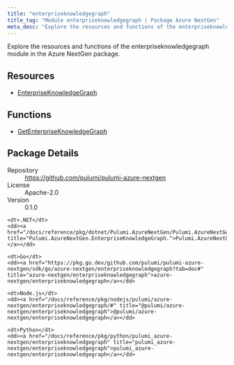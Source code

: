 ```yaml
---
title: "enterpriseknowledgegraph"
title_tag: "Module enterpriseknowledgegraph | Package Azure NextGen"
meta_desc: "Explore the resources and functions of the enterpriseknowledgegraph module in the Azure NextGen package."
---
```


<!-- WARNING: this file was generated by Pulumi Docs Generator. -->
<!-- Do not edit by hand unless you're certain you know what you are doing! -->

Explore the resources and functions of the enterpriseknowledgegraph module in the Azure NextGen package.

<h2 id="resources">Resources</h2>
<ul class="api">
    <li><a href="enterpriseknowledgegraph" title="EnterpriseKnowledgeGraph"><span class="symbol resource"></span>EnterpriseKnowledgeGraph</a></li>
</ul>

<h2 id="functions">Functions</h2>
<ul class="api">
    <li><a href="getenterpriseknowledgegraph" title="GetEnterpriseKnowledgeGraph"><span class="symbol function"></span>GetEnterpriseKnowledgeGraph</a></li>
</ul>

<h2 id="package-details">Package Details</h2>
<dl class="package-details">
	<dt>Repository</dt>
	<dd><a href="https://github.com/pulumi/pulumi-azure-nextgen">https://github.com/pulumi/pulumi-azure-nextgen</a></dd>
	<dt>License</dt>
	<dd>Apache-2.0</dd>
	<dt>Version</dt>
	<dd>0.1.0</dd>
</dl>



<dl class="tabular">

    <dt>.NET</dt>
    <dd><a href="/docs/reference/pkg/dotnet/Pulumi.AzureNextGen/Pulumi.AzureNextGen.EnterpriseKnowledgeGraph..html" title="Pulumi.AzureNextGen.EnterpriseKnowledgeGraph.">Pulumi.AzureNextGen.EnterpriseKnowledgeGraph.</a></dd>

    <dt>Go</dt>
    <dd><a href="https://pkg.go.dev/github.com/pulumi/pulumi-azure-nextgen/sdk/go/azure-nextgen/enterpriseknowledgegraph?tab=doc#" title="azure-nextgen/enterpriseknowledgegraph">azure-nextgen/enterpriseknowledgegraph</a></dd>

    <dt>Node.js</dt>
    <dd><a href="/docs/reference/pkg/nodejs/pulumi/azure-nextgen/enterpriseknowledgegraph/#" title="@pulumi/azure-nextgen/enterpriseknowledgegraph">@pulumi/azure-nextgen/enterpriseknowledgegraph</a></dd>

    <dt>Python</dt>
    <dd><a href="/docs/reference/pkg/python/pulumi_azure-nextgen/enterpriseknowledgegraph" title="pulumi_azure-nextgen/enterpriseknowledgegraph">pulumi_azure-nextgen/enterpriseknowledgegraph</a></dd>

</dl>

